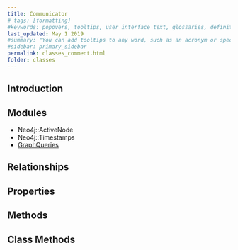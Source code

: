 ```yaml
---
title: Communicator
# tags: [formatting]
#keywords: popovers, tooltips, user interface text, glossaries, definitions
last_updated: May 1 2019
#summary: "You can add tooltips to any word, such as an acronym or specialized term. Tooltips work well for glossary definitions, because you don't have to keep repeating the definition, nor do you assume the reader already knows the word's meaning."
#sidebar: primary_sidebar
permalink: classes_comment.html
folder: classes
---
```


## Introduction


## Modules

* Neo4j::ActiveNode
* Neo4j::Timestamps
* [GraphQueries](/modules_graph_queries.html)

## Relationships

## Properties

## Methods

## Class Methods
